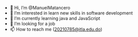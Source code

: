 - 👋 Hi, I’m @ManuelMatancero
- 👀 I’m interested in learn new skills in software development
- 🌱 I’m currently learning java and JavaScript
- 💞️ I’m looking for a job
- 📫 How to reach me (20210785@itla.edu.do)

<!---
ManuelMatancero/ManuelMatancero is a ✨ special ✨ repository because its `README.md` (this file) appears on your GitHub profile.
You can click the Preview link to take a look at your changes.
--->
